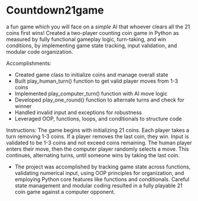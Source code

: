 # Countdown21game
a fun game which you will face on a *simple* AI that whoever clears all the 21 coins first wins! 
Created a two-player counting coin game in Python as measured by fully functional gameplay logic, turn-taking, and win conditions, by implementing game state tracking, input validation, and modular code organization.

Accomplishments:

- Created game class to initialize coins and manage overall state
- Built play_human_turn() function to get valid player moves from 1-3 coins
- Implemented play_computer_turn() function with AI move logic
- Developed play_one_round() function to alternate turns and check for winner
- Handled invalid input and exceptions for robustness
- Leveraged OOP, functions, loops, and conditionals to structure code

Instructions:
The game begins with initializing 21 coins. Each player takes a turn removing 1-3 coins. If a player removes the last coin, they win. Input is validated to be 1-3 coins and not exceed coins remaining. The human player enters their move, then the computer player randomly selects a move. This continues, alternating turns, until someone wins by taking the last coin.

- The project was accomplished by tracking game state across functions, validating numerical input, using OOP principles for organization, and employing Python core features like functions and conditionals. Careful state management and modular coding resulted in a fully playable 21 coin game against a computer opponent.
